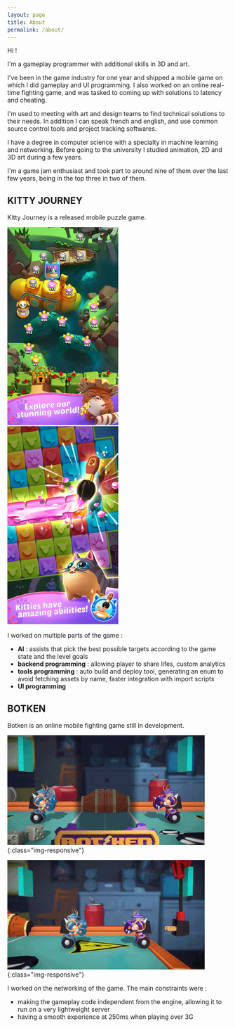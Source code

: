 ```yaml
---
layout: page
title: About
permalink: /about/
---
```


Hi !

I'm a gameplay programmer with additional skills in 3D and art.

I've been in the game industry for one year and shipped a mobile game on which I did gameplay and UI programming.
I also worked on an online real-time fighting game, and was tasked to coming up with solutions to latency and cheating.

I'm used to meeting with art and design teams to find technical solutions to their needs.
In addition I can speak french and english, and use common source control tools and project tracking softwares.

I have a degree in computer science with a specialty in machine learning and networking.
Before going to the university I studied animation, 2D and 3D art during a few years.

I'm a game jam enthusiast and took part to around nine of them over the last few years, being in the top three in two of them.

## KITTY JOURNEY

Kitty Journey is a released mobile puzzle game.

![kitty-journey](/static/img/kj_map.png) ![kitty-journey-2](/static/img/kj_charms.png)

I worked on multiple parts of the game :
- **AI** : assists that pick the best possible targets according to the game state and the level goals
- **backend programming** : allowing player to share lifes, custom analytics
- **tools programming** : auto build and deploy tool, generating an enum to avoid fetching assets by name, faster integration with import scripts
- **UI programming**

## BOTKEN

Botken is an online mobile fighting game still in development.

![botken-1](/static/img/gj_botken_1.gif){:class="img-responsive"}

![botken-2](/static/img/gj_botken_2.gif){:class="img-responsive"}

I worked on the networking of the game.
The main constraints were :
* making the gameplay code independent from the engine, allowing it to run on a very lightweight server
* having a smooth experience at 250ms when playing over 3G
